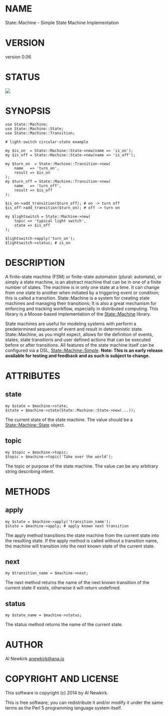 # NAME

State::Machine - Simple State Machine Implementation

# VERSION

version 0.06

# STATUS

<a href="https://travis-ci.org/alnewkirk/State-Machine"><img src="https://travis-ci.org/alnewkirk/State-Machine.svg?branch=master"></a>

# SYNOPSIS

    use State::Machine;
    use State::Machine::State;
    use State::Machine::Transition;

    # light-switch circular-state example

    my $is_on  = State::Machine::State->new(name => 'is_on');
    my $is_off = State::Machine::State->new(name => 'is_off');

    my $turn_on  = State::Machine::Transition->new(
        name   => 'turn_on',
        result => $is_on
    );
    my $turn_off = State::Machine::Transition->new(
        name   => 'turn_off',
        result => $is_off
    );

    $is_on->add_transition($turn_off); # on -> turn off
    $is_off->add_transition($turn_on); # off -> turn on

    my $lightswitch = State::Machine->new(
        topic => 'typical light switch',
        state => $is_off
    );

    $lightswitch->apply('turn_on');
    $lightswitch->status; # is_on

# DESCRIPTION

A finite-state machine (FSM) or finite-state automaton (plural: automata), or
simply a state machine, is an abstract machine that can be in one of a finite
number of states. The machine is in only one state at a time. It can change from
one state to another when initiated by a triggering event or condition; this is
called a transition. State::Machine is a system for creating state machines and
managing their transitions; It is also a great mechanism for enforcing and
tracking workflow, especially in distributed computing. This library is a
Moose-based implementation of the [State::Machine](http://search.cpan.org/perldoc?State::Machine) library.

State machines are useful for modeling systems with perform a predetermined
sequence of event and result in deterministic state. State::Machine, as you
might expect, allows for the definition of events, states, state transitions
and user defined actions that can be executed before or after transitions. All
features of the state machine itself can be configured via a DSL,
[State::Machine::Simple](http://search.cpan.org/perldoc?State::Machine::Simple). __Note: This is an early release available for
testing and feedback and as such is subject to change.__

# ATTRIBUTES

## state

    my $state = $machine->state;
    $state = $machine->state(State::Machine::State->new(...));

The current state of the state machine. The value should be a
[State::Machine::State](http://search.cpan.org/perldoc?State::Machine::State) object.

## topic

    my $topic = $machine->topic;
    $topic = $machine->topic('Take over the world');

The topic or purpose of the state machine. The value can be any arbitrary
string describing intent.

# METHODS

## apply

    my $state = $machine->apply('transition_name');
    $state = $machine->apply; # apply known next transition

The apply method transitions the state machine from the current state into the
resulting state. If the apply method is called without a transition name, the
machine will transition into the next known state of the current state.

## next

    my $transition_name = $machine->next;

The next method returns the name of the next known transition of the current
state if exists, otherwise it will return undefined.

## status

    my $state_name = $machine->status;

The status method returns the name of the current state.

# AUTHOR

Al Newkirk <anewkirk@ana.io>

# COPYRIGHT AND LICENSE

This software is copyright (c) 2014 by Al Newkirk.

This is free software; you can redistribute it and/or modify it under
the same terms as the Perl 5 programming language system itself.
